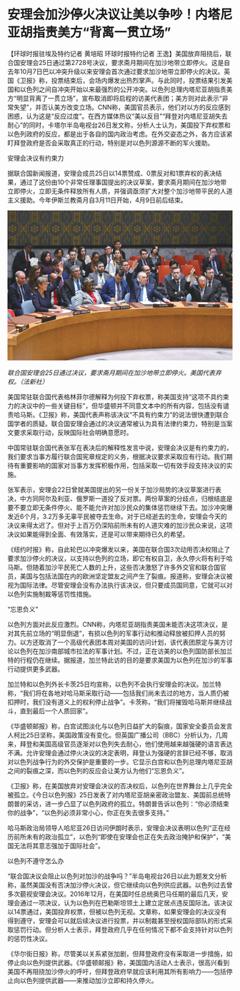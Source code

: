 # 安理会加沙停火决议让美以争吵！内塔尼亚胡指责美方“背离一贯立场”

【环球时报驻埃及特约记者 黄培昭 环球时报特约记者
王逸】美国放弃阻挠后，联合国安理会25日通过第2728号决议，要求斋月期间在加沙地带立即停火。这是自去年10月7日巴以冲突升级以来安理会首次通过要求加沙地带立即停火的决议。英国《卫报》称，投票结束后，会场内爆发出热烈掌声。与此同时，投票结果引发美国和以色列之间自冲突开始以来最强烈的公开冲突。以色列总理内塔尼亚胡指责美方“明显背离了一贯立场”，宣布取消即将启程的访美代表团；美方则对此表示“非常失望”，并否认美方改变立场。CNN称，美国官员表示，他们对以方的反应感到困惑，认为这是“反应过度”。在西方媒体热议“美以反目”“拜登对内塔尼亚胡失去耐心”的同时，卡塔尔半岛电视台26日发文称，分析人士认为，美国投下弃权票和以色列政府的反应，都是出于各自的国内政治考虑。在外交姿态之外，各方应该紧盯拜登政府是否会采取真正的行动，特别是对以色列源源不断的军火援助。

安理会决议有约束力

据联合国新闻报道，安理会成员25日以14票赞成、0票反对和1票弃权的表决结果，通过了这份由10个非常任理事国提出的决议草案，要求斋月期间在加沙地带立即停火，立即无条件释放所有人质，并强调亟须扩大对整个加沙地带平民的人道主义援助。今年伊斯兰教斋月自3月11日开始，4月9日前后结束。

![edb9c6bb34f7bc4e7514769bf4b8617e.jpg](https://raw.githubusercontent.com/qqhsx/qqnews_image/main/2024/03/27/安理会加沙停火决议让美以争吵！内塔尼亚胡指责美方“背离一贯立场”/edb9c6bb34f7bc4e7514769bf4b8617e.jpg)

_联合国安理会25日通过决议，要求斋月期间在加沙地带立即停火。美国代表弃权。（法新社）_

美国常驻联合国代表格林菲尔德解释为何投下弃权票，称美国支持“这项不具约束力的决议中的一些关键目标”，但华盛顿并不同意文本中的所有内容，包括没有谴责哈马斯。《卫报》称，美国代表声称该决议“不具有约束力”的说法很快遭到联合国学者的质疑。联合国安理会通过的决议通常被认为具有法律约束力，特别是当案文要求采取行动，反映国际社会明确意愿时。

中国常驻联合国代表张军在表决后的解释性发言中说，安理会决议是有约束力的，我们要求当事方履行联合国宪章规定的义务，根据决议要求采取应有行动。我们期待有重要影响的国家对当事方发挥积极作用，包括采取一切有效手段支持决议的实施。

张军表示，安理会22日曾就美国提出的另一份关于加沙局势的决议草案进行表决，中方同阿尔及利亚、俄罗斯一道投了反对票。两份草案的分歧点，归根结底是要不要立即无条件停火、能不能允许对加沙民众的集体惩罚继续下去。加沙冲突爆发近6个月，3.2万多无辜平民被夺去生命。对于已经逝去的生命，安理会今天的决议来得太迟了。但对于上百万仍深陷前所未有的人道灾难的加沙民众来说，这项决议如果能得到全面、有效落实，还是可以带来期待已久的希望。

《纽约时报》称，自此轮巴以冲突爆发以来，美国在联合国3次动用否决权阻止了要求加沙停火的决议，以支持以色列的立场，即它有权自卫，永久停火将有利于哈马斯。但随着加沙平民死亡人数的上升，这些否决激怒了许多外交官和联合国官员，美国与包括法国在内的欧洲坚定盟友之间产生了裂痕。报道称，安理会决议被视为国际法律。尽管安理会没有办法执行该决议，但只要成员国同意，它就可以对以色列实施制裁等惩罚性措施。

“忘恩负义”

以色列方面对此反应激烈。CNN称，内塔尼亚胡指责美国未能否决这项决议，是对其先前立场的“明显倒退”，有损以色列的军事行动和推动释放被扣押人员的努力。以方还取消了一个高级代表团本周对美国的访问计划，该代表团原定与美方讨论以色列在加沙南部城市拉法的军事计划。不过，正在访美的以色列国防部长加兰特的行程仍在继续。据报道，加兰特此访的目的是要求美国为以色列在加沙的军事行动提供更多武器。

加兰特和以色列外长卡茨25日均宣称，以色列不会执行安理会的决议。加兰特称，“我们将在各地对哈马斯采取行动——包括我们尚未去过的地方，当人质仍被扣押时，我们没有道义上的权利停止战争”。卡茨称，“我们将摧毁哈马斯并继续战斗，直到最后一个人质回家”。

《华盛顿邮报》称，白宫试图淡化与以色列日益扩大的裂痕，国家安全委员会发言人柯比25日坚称，美国政策没有变化。但英国广播公司（BBC）分析认为，几周来，拜登和美国高级官员逐渐对以色列失去耐心，他们使用越来越强硬的语言表达不满。允许安理会通过停火决议的决定表明，拜登认为强硬的言辞已经不够，取消对以色列战争行为的外交保护是重要的一步。它显示白宫和以色列总理内塔尼亚胡之间的裂痕之深，而以色列的反应会让美方认为他们“忘恩负义”。

《卫报》称，在美国放弃对安理会决议的否决权后，以色列在世界舞台上几乎完全被孤立。《今日以色列报》25日发表了对内塔尼亚胡亲密政治盟友、美国前总统特朗普的采访，进一步凸显了以色列政府的孤立。特朗普告诉以色列：“你必须结束你的战争”，“以色列必须非常小心，你正在失去很多支持。”

哈马斯政治局领导人哈尼亚26日访问伊朗时表示，安理会决议表明以色列“正在经历前所未有的政治孤立”，以色列“即使在安理会也正在失去政治掩护和保护”，“美国无法将其意志强加于国际社会”。

以色列不遵守怎么办

“联合国决议会阻止以色列对加沙的战争吗？”半岛电视台26日以此为题发文分析称，虽然美国没有否决加沙停火决议，但它继续向以色列供应武器。以色列过去曾多次藐视安理会决议。2016年12月，在美国时任总统奥巴马任期的最后几天，安理会通过一项决议，认为以色列在巴勒斯坦领土上建立定居点违反国际法。该决议以14票通过，美国投弃权票，但被以色列无视。文章称，如果安理会的决议没有得到遵守，安理会可以就后续决议进行投票，并以制裁甚至授权国际部队的形式采取惩罚行动。但分析人士表示，拜登政府几乎在任何情况下都不会支持针对以色列的惩罚性决议。

《华尔街日报》称，尽管美以关系紧张加剧，但拜登政府没有采取进一步措施，如停止向以色列提供武器。《华盛顿邮报》称，美国国内活动人士表示，很高兴看到美国不再阻挠加沙停火的呼吁，但拜登政府早就应该利用其所有影响力——包括停止向以色列提供武器——来推动加沙立即和持久停火。

